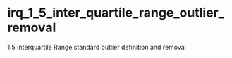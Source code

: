 # irq_1_5_inter_quartile_range_outlier_removal
1.5 Interquartile Range standard outlier definition and removal
